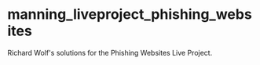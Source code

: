 # manning_liveproject_phishing_websites
Richard Wolf's solutions for the Phishing Websites Live Project.
